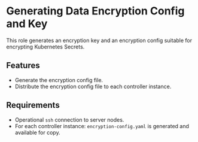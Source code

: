 # Generating Data Encryption Config and Key

This role generates an encryption key and an encryption config suitable for encrypting Kubernetes Secrets.

## Features
- Generate the encryption config file.
- Distribute the encryption config file to each controller instance.

## Requirements
- Operational `ssh` connection to server nodes.
- For each controller instance: `encryption-config.yaml` is generated and available for copy.
